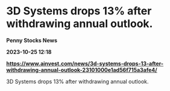 # 3D Systems drops 13% after withdrawing annual outlook.
**Penny Stocks News**

**2023-10-25 12:18**

**https://www.ainvest.com/news/3d-systems-drops-13-after-withdrawing-annual-outlook-23101000e1ad56f715a3afe4/**

3D Systems drops 13% after withdrawing annual outlook.
